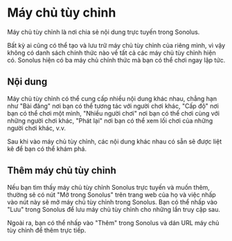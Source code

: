 # Máy chủ tùy chỉnh

Máy chủ tùy chỉnh là nơi chia sẻ nội dung trực tuyến trong Sonolus.

Bất kỳ ai cũng có thể tạo và lưu trữ máy chủ tùy chỉnh của riêng mình, vì vậy không có danh sách chính thức nào về tất cả các máy chủ tùy chỉnh hiện có. Sonolus hiện có ba máy chủ chính thức mà bạn có thể chơi ngay lập tức.

## Nội dung

Máy chủ tùy chỉnh có thể cung cấp nhiều nội dung khác nhau, chẳng hạn như "Bài đăng" nơi bạn có thể tương tác với người chơi khác, "Cấp độ" nơi bạn có thể chơi một mình, "Nhiều người chơi" nơi bạn có thể chơi cùng với những người chơi khác, "Phát lại" nơi bạn có thể xem lối chơi của những người chơi khác, v.v.

Sau khi vào máy chủ tùy chỉnh, các nội dung khác nhau có sẵn sẽ được liệt kê để bạn có thể khám phá.

## Thêm máy chủ tùy chỉnh

Nếu bạn tìm thấy máy chủ tùy chỉnh Sonolus trực tuyến và muốn thêm, thường sẽ có nút "Mở trong Sonolus" trên trang web của họ và việc nhấp vào nút này sẽ mở máy chủ tùy chỉnh trong Sonolus. Bạn có thể nhấp vào "Lưu" trong Sonolus để lưu máy chủ tùy chỉnh cho những lần truy cập sau.

Ngoài ra, bạn có thể nhấp vào "Thêm" trong Sonolus và dán URL máy chủ tùy chỉnh để thêm trực tiếp.
